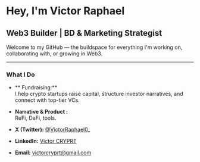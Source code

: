 # Hey, I'm Victor Raphael

## Web3 Builder | BD & Marketing Strategist

Welcome to my GitHub — the buildspace for everything I'm working on, collaborating with, or growing in Web3.

---

### What I Do

- ** Fundraising:**  
  I help crypto startups raise capital, structure investor narratives, and connect with top-tier VCs.



- **Narrative & Product :**  
   ReFi, DeFi, tools.




 
- **X (Twitter):** [@VictorRaphael0_](https://twitter.com/VictorRaphael0_)  
- **LinkedIn:** [Victor CRYPRT](https://linkedin.com/in/victorcryprt)  
- **Email:** [victorcryprt@gmail.com](mailto:victorcryprt@gmail.com)



